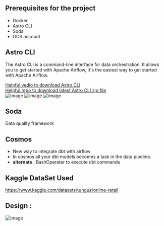 ## Prerequisites for the project

- Docker
- Astro CLI
- Soda
- GCS account

## Astro CLI
The Astro CLI is a command-line interface for data orchestration. It allows you to get started with Apache Airflow,  It's the easiest way to get started with Apache Airflow. <br/>

[Helpful vedio to download Astro CLI](https://www.youtube.com/results?search_query=download+astro+cli+on+windows)<br/>
[Helpful repo to download latest Astro CLI zip file](https://gist.github.com/andriisoldatenko/e351f5310d14c0270fad681bfd7c49d3)<br/>
![image](https://github.com/sundas586/Retail-Project-An-end-to-end-Airflow-data-pipeline-with-BigQuery-dbt-Soda-and-more-/assets/33677647/0a9c581c-535e-4a8c-b098-1bbd09bf02d5)
![image](https://github.com/sundas586/Retail-Project-An-end-to-end-Airflow-data-pipeline-with-BigQuery-dbt-Soda-and-more-/assets/33677647/519811d6-9a17-4288-9f11-0f0c0fbaae56)
![image](https://github.com/sundas586/Retail-Project-An-end-to-end-Airflow-data-pipeline-with-BigQuery-dbt-Soda-and-more-/assets/33677647/9458b5ff-c460-4c91-ae58-9bb0ef86ecf5)


## Soda
Data quality framework

## Cosmos
- New way to integrate dbt with airflow <br/>
- In cosmos all your dbt models becomes a task in the data pipeline. <br/>
- **alternate** : BashOperater to execute dbt commands

## Kaggle DataSet Used
https://www.kaggle.com/datasets/tunguz/online-retail

## Design :
![image](https://github.com/sundas586/Retail-Project-An-end-to-end-Airflow-data-pipeline-with-BigQuery-dbt-Soda-and-more-/assets/33677647/37c3f620-08a7-43cd-a9ab-d34e6041e069)


